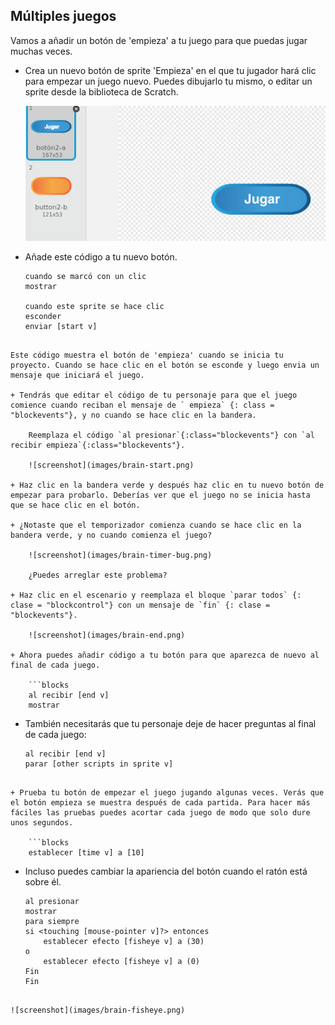 ## Múltiples juegos

Vamos a añadir un botón de 'empieza' a tu juego para que puedas jugar muchas veces.

+ Crea un nuevo botón de sprite 'Empieza' en el que tu jugador hará clic para empezar un juego nuevo. Puedes dibujarlo tu mismo, o editar un sprite desde la biblioteca de Scratch.
    
    ![screenshot](images/brain-play.png)

+ Añade este código a tu nuevo botón.
    
    ```blocks
    cuando se marcó con un clic
    mostrar

    cuando este sprite se hace clic
    esconder
    enviar [start v]
```

Este código muestra el botón de 'empieza' cuando se inicia tu proyecto. Cuando se hace clic en el botón se esconde y luego envia un mensaje que iniciará el juego.

+ Tendrás que editar el código de tu personaje para que el juego comience cuando reciban el mensaje de ` empieza` {: class = "blockevents"}, y no cuando se hace clic en la bandera.
    
    Reemplaza el código `al presionar`{:class="blockevents"} con `al recibir empieza`{:class="blockevents"}.
    
    ![screenshot](images/brain-start.png)

+ Haz clic en la bandera verde y después haz clic en tu nuevo botón de empezar para probarlo. Deberías ver que el juego no se inicia hasta que se hace clic en el botón.

+ ¿Notaste que el temporizador comienza cuando se hace clic en la bandera verde, y no cuando comienza el juego?
    
    ![screenshot](images/brain-timer-bug.png)
    
    ¿Puedes arreglar este problema?

+ Haz clic en el escenario y reemplaza el bloque `parar todos` {: clase = "blockcontrol"} con un mensaje de `fin` {: clase = "blockevents"}.
    
    ![screenshot](images/brain-end.png)

+ Ahora puedes añadir código a tu botón para que aparezca de nuevo al final de cada juego.
    
    ```blocks
    al recibir [end v]
    mostrar
```

+ También necesitarás que tu personaje deje de hacer preguntas al final de cada juego:
    
    ```blocks
    al recibir [end v]
    parar [other scripts in sprite v]
```

+ Prueba tu botón de empezar el juego jugando algunas veces. Verás que el botón empieza se muestra después de cada partida. Para hacer más fáciles las pruebas puedes acortar cada juego de modo que solo dure unos segundos.
    
    ```blocks
    establecer [time v] a [10]
```

+ Incluso puedes cambiar la apariencia del botón cuando el ratón está sobre él.
    
    ```blocks
    al presionar
    mostrar
    para siempre
    si <touching [mouse-pointer v]?> entonces
        establecer efecto [fisheye v] a (30)
    o
        establecer efecto [fisheye v] a (0)
    Fin
    Fin
```

![screenshot](images/brain-fisheye.png)